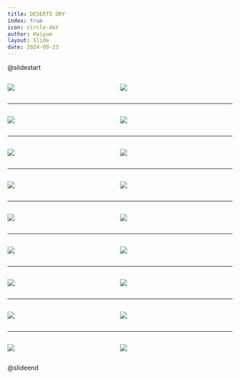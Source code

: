 ```yaml
---
title: DESERTS DRY
index: true
icon: circle-dot
author: Haiyue
layout: Slide
date: 2024-09-23
---
```

 
@slidestart

<div style="display:flex">
<div style="flex:1">

![](https://raw.githubusercontent.com/yclord/reading/refs/heads/master/english/Level-T/DESERTS%20DRY/001.webp)
</div>
<div style="flex:1">

![](https://raw.githubusercontent.com/yclord/reading/refs/heads/master/english/Level-T/DESERTS%20DRY/002.webp)
</div>
</div>

---

<div style="display:flex">
<div style="flex:1">

![](https://raw.githubusercontent.com/yclord/reading/refs/heads/master/english/Level-T/DESERTS%20DRY/003.webp)
</div>
<div style="flex:1">

![](https://raw.githubusercontent.com/yclord/reading/refs/heads/master/english/Level-T/DESERTS%20DRY/004.webp)
</div>
</div>

---

<div style="display:flex">
<div style="flex:1">

![](https://raw.githubusercontent.com/yclord/reading/refs/heads/master/english/Level-T/DESERTS%20DRY/005.webp)
</div>
<div style="flex:1">

![](https://raw.githubusercontent.com/yclord/reading/refs/heads/master/english/Level-T/DESERTS%20DRY/006.webp)
</div>
</div>

---

<div style="display:flex">
<div style="flex:1">

![](https://raw.githubusercontent.com/yclord/reading/refs/heads/master/english/Level-T/DESERTS%20DRY/007.webp)
</div>
<div style="flex:1">

![](https://raw.githubusercontent.com/yclord/reading/refs/heads/master/english/Level-T/DESERTS%20DRY/008.webp)
</div>
</div>

---

<div style="display:flex">
<div style="flex:1">

![](https://raw.githubusercontent.com/yclord/reading/refs/heads/master/english/Level-T/DESERTS%20DRY/009.webp)
</div>
<div style="flex:1">

![](https://raw.githubusercontent.com/yclord/reading/refs/heads/master/english/Level-T/DESERTS%20DRY/010.webp)
</div>
</div>

---

<div style="display:flex">
<div style="flex:1">

![](https://raw.githubusercontent.com/yclord/reading/refs/heads/master/english/Level-T/DESERTS%20DRY/011.webp)
</div>
<div style="flex:1">

![](https://raw.githubusercontent.com/yclord/reading/refs/heads/master/english/Level-T/DESERTS%20DRY/012.webp)
</div>
</div>

---

<div style="display:flex">
<div style="flex:1">

![](https://raw.githubusercontent.com/yclord/reading/refs/heads/master/english/Level-T/DESERTS%20DRY/013.webp)
</div>
<div style="flex:1">

![](https://raw.githubusercontent.com/yclord/reading/refs/heads/master/english/Level-T/DESERTS%20DRY/014.webp)
</div>
</div>

---

<div style="display:flex">
<div style="flex:1">

![](https://raw.githubusercontent.com/yclord/reading/refs/heads/master/english/Level-T/DESERTS%20DRY/015.webp)
</div>
<div style="flex:1">

![](https://raw.githubusercontent.com/yclord/reading/refs/heads/master/english/Level-T/DESERTS%20DRY/016.webp)
</div>
</div>

---

<div style="display:flex">
<div style="flex:1">

![](https://raw.githubusercontent.com/yclord/reading/refs/heads/master/english/Level-T/DESERTS%20DRY/017.webp)
</div>
<div style="flex:1">

![](https://raw.githubusercontent.com/yclord/reading/refs/heads/master/english/Level-T/DESERTS%20DRY/018.webp)
</div>
</div>

@slideend